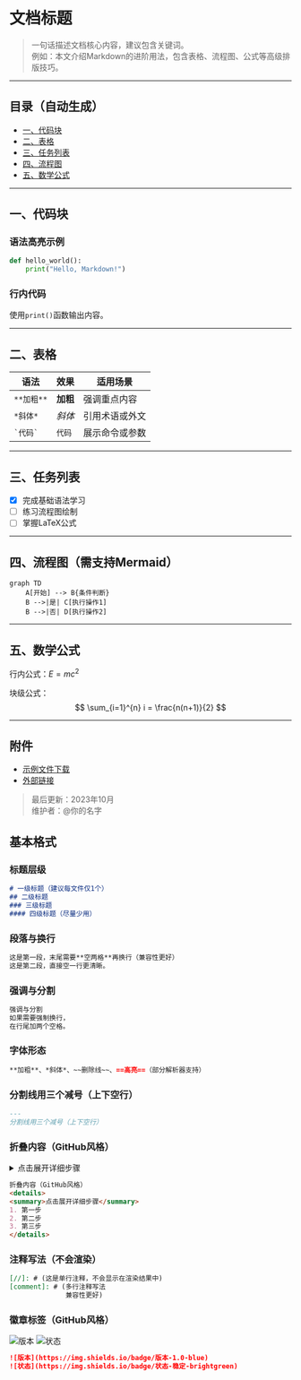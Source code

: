 # 文档标题

> 一句话描述文档核心内容，建议包含关键词。  
> 例如：本文介绍Markdown的进阶用法，包含表格、流程图、公式等高级排版技巧。

---

## 目录（自动生成）
- [一、代码块](#一代码块)
- [二、表格](#二表格)
- [三、任务列表](#三任务列表)
- [四、流程图](#四流程图)
- [五、数学公式](#五数学公式)

---

## 一、代码块
### 语法高亮示例
```python
def hello_world():
    print("Hello, Markdown!")
```

### 行内代码
使用`print()`函数输出内容。

---

## 二、表格
| 语法          | 效果          | 适用场景         |
|---------------|---------------|------------------|
| `**加粗**`    | ​**加粗**      | 强调重点内容     |
| `*斜体*`      | *斜体*        | 引用术语或外文   |
| `` `代码` ``  | `代码`        | 展示命令或参数   |

---

## 三、任务列表
- [x] 完成基础语法学习
- [ ] 练习流程图绘制
- [ ] 掌握LaTeX公式

---

## 四、流程图（需支持Mermaid）
```mermaid
graph TD
    A[开始] --> B{条件判断}
    B -->|是| C[执行操作1]
    B -->|否| D[执行操作2]
```

---

## 五、数学公式
行内公式：$E=mc^2$

块级公式：
$$
\sum_{i=1}^{n} i = \frac{n(n+1)}{2}
$$

---

## 附件
- [示例文件下载](./demo.zip)  
- [外部链接](https://example.com)

> 最后更新：2023年10月  
> 维护者：@你的名字

## 基本格式
### 标题层级
```markdown
# 一级标题（建议每文件仅1个）
## 二级标题
### 三级标题
#### 四级标题（尽量少用）
```

### 段落与换行
```markdown
这是第一段，末尾需要**空两格**再换行（兼容性更好）  
这是第二段，直接空一行更清晰。
```

### 强调与分割
```markdown
强调与分割
如果需要强制换行，  
在行尾加两个空格。
```

### 字体形态
```markdown
**加粗**、*斜体*、~~删除线~~、==高亮==（部分解析器支持）
```

### 分割线用三个减号（上下空行）
```markdown
---
分割线用三个减号（上下空行）
```

### 折叠内容（GitHub风格）
<details>
<summary>点击展开详细步骤</summary>
1. 第一步
2. 第二步
3. 第三步
</details>

```markdown
折叠内容（GitHub风格）
<details>
<summary>点击展开详细步骤</summary>
1. 第一步
2. 第二步
3. 第三步
</details>
```

### 注释写法（不会渲染）
[//]: # (这是单行注释，不会显示在渲染结果中)
[comment]: # (多行注释写法
              兼容性更好)
```markdown
[//]: # (这是单行注释，不会显示在渲染结果中)
[comment]: # (多行注释写法
              兼容性更好)
```

### 徽章标签（GitHub风格）
![版本](https://img.shields.io/badge/版本-1.0-blue)
![状态](https://img.shields.io/badge/状态-稳定-brightgreen)
```markdown
![版本](https://img.shields.io/badge/版本-1.0-blue)
![状态](https://img.shields.io/badge/状态-稳定-brightgreen)
```
